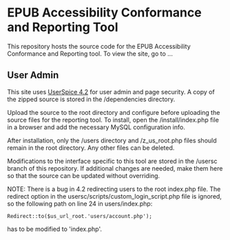 # EPUB Accessibility Conformance and Reporting Tool

This repository hosts the source code for the EPUB Accessibility Conformance and Reporting tool. To view the site, go to ...

## User Admin

This site uses [UserSpice 4.2](https://userspice.com) for user admin and page security. A copy of the zipped source is stored in the /dependencies directory.

Upload the source to the root directory and configure before uploading the source files for the reporting tool. To install, open the /install/index.php file in a browser and add the necessary MySQL configuration info.

After installation, only the /users directory and /z_us_root.php files should remain in the root directory. Any other files can be deleted.

Modifications to the interface specific to this tool are stored in the /usersc branch of this repository. If additional changes are needed, make them here so that the source can be updated without overriding.

NOTE: There is a bug in 4.2 redirecting users to the root index.php file. The redirect option in the usersc/scripts/custom_login_script.php file is ignored, so the following path on line 24 in users/index.php:

```
Redirect::to($us_url_root.'users/account.php');
```

has to be modified to 'index.php'.
